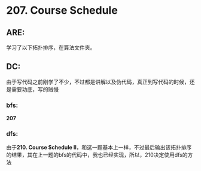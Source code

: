 # 207. Course Schedule

## ARE:
学习了以下拓扑排序，在算法文件夹。

## DC:
由于写代码之前刚学了不少，不过都是讲解以及伪代码，真正到写代码的时候，还是需要功底，写的贼慢
### bfs:
**207**






### dfs:
由于**210. Course Schedule II**，和这一题基本上一样，不过最后输出该拓扑排序的结果，其在上一题的bfs的代码中，我也已经实现，所以，210决定使用dfs的方法
